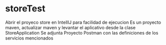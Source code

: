 # storeTest
Abrir el proyeco store en IntellIJ para facilidad de ejecucion 
Es un proyecto maven, actualizar maven y levantar el aplicativo desde la clase StoreApplication
Se adjunta Proyecto Postman con las definiciones de los servicios mencionados
